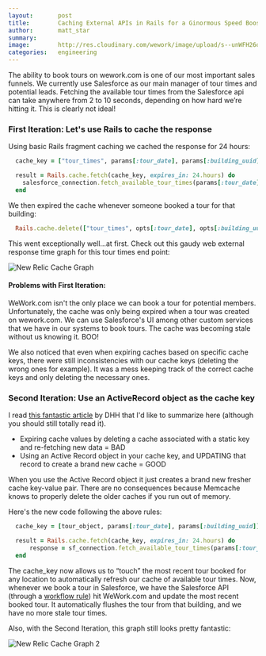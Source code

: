 ```yaml
---
layout:       post
title:        Caching External APIs in Rails for a Ginormous Speed Boost
author:       matt_star
summary:
image:        http://res.cloudinary.com/wework/image/upload/s--unWFH26o--/c_fill,fl_progressive,g_north,h_1000,q_jpegmini,w_1600/v1430251626/engineering/caching-external-apis.jpg
categories:   engineering
---
```


The ability to book tours on wework.com is one of our most important sales funnels. We currently use Salesforce as our main manager of tour times and potential leads. Fetching the available tour times from the Salesforce api can take anywhere from 2 to 10 seconds, depending on how hard we’re hitting it. This is clearly not ideal!


### First Iteration: Let's use Rails to cache the response

Using basic Rails fragment caching we cached the response for 24 hours:

```ruby
  cache_key = ["tour_times", params[:tour_date], params[:building_uuid]]

  result = Rails.cache.fetch(cache_key, expires_in: 24.hours) do
    salesforce_connection.fetch_available_tour_times(params[:tour_date], params[:building_uuid])
  end
```

We then expired the cache whenever someone booked a tour for that building:

```ruby
  Rails.cache.delete(["tour_times", opts[:tour_date], opts[:building_uuid]])
```

This went exceptionally well...at first. Check out this gaudy web external response time graph for this tour times end point:

![New Relic Cache Graph](http://res.cloudinary.com/wework/image/upload/c_scale,fl_progressive,w_1000/v1430252408/engineering/caching-external-apis-graph.jpg)

#### Problems with First Iteration:

WeWork.com isn't the only place we can book a tour for potential members. Unfortunately, the cache was only being expired when a tour was created on wework.com. We can use Salesforce's UI among other custom services that we have in our systems to book tours. The cache was becoming stale without us knowing it. BOO!

We also noticed that even when expiring caches based on specific cache keys, there were still inconsistencies with our cache keys (deleting the wrong ones for example). It was a mess keeping track of the correct cache keys and only deleting the necessary ones.

### Second Iteration: Use an ActiveRecord object as the cache key

I read [this fantastic article](https://signalvnoise.com/posts/3113-how-key-based-cache-expiration-works) by DHH that I'd like to summarize here (although you should still totally read it).

 * Expiring cache values by deleting a cache associated with a static key and re-fetching new data = BAD
 * Using an Active Record object in your cache key, and UPDATING that record to create a brand new cache = GOOD

When you use the Active Record object it just creates a brand new fresher cache key-value pair. There are no consequences because Memcache knows to properly delete the older caches if you run out of memory.

Here's the new code following the above rules:

```ruby
  cache_key = [tour_object, params[:tour_date], params[:building_uuid]]

  result = Rails.cache.fetch(cache_key, expires_in: 24.hours) do
      response = sf_connection.fetch_available_tour_times(params[:tour_date], params[:uuid])
  end
```

The cache_key now allows us to “touch” the most recent tour booked for any location to automatically refresh our cache of available tour times. Now, whenever we book a tour in Salesforce, we have the Salesforce API (through a [workflow rule](https://help.salesforce.com/HTViewHelpDoc?id=creating_workflow_rules.htm)) hit WeWork.com and update the most recent booked tour. It automatically flushes the tour from that building, and we have no more stale tour times.

Also, with the Second Iteration, this graph still looks pretty fantastic:

![New Relic Cache Graph 2](http://res.cloudinary.com/wework/image/upload/s--zhKANG-E--/c_scale,fl_progressive,q_jpegmini,w_1000/v1430253123/engineering/caching-external-apis-graph2.jpg)




